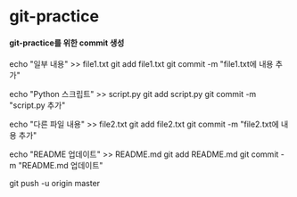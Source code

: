 # git-practice

#### git-practice를 위한 commit 생성

echo "일부 내용" >> file1.txt
git add file1.txt
git commit -m "file1.txt에 내용 추가"

echo "Python 스크립트" >> script.py
git add script.py
git commit -m "script.py 추가"

echo "다른 파일 내용" >> file2.txt
git add file2.txt
git commit -m "file2.txt에 내용 추가"

echo "README 업데이트" >> README.md
git add README.md
git commit -m "README.md 업데이트"

git push -u origin master
